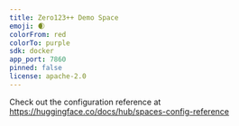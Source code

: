 ```yaml
---
title: Zero123++ Demo Space
emoji: 🌒
colorFrom: red
colorTo: purple
sdk: docker
app_port: 7860
pinned: false
license: apache-2.0
---
```


Check out the configuration reference at https://huggingface.co/docs/hub/spaces-config-reference
